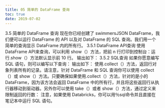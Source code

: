 ```yaml
---
title: 05 简单的 DataFrame 查询
toc: true
date: 2019-07-02
---
```

3.5 简单的 DataFrame 查询
现在你已经创建了 swimmersJSON DataFrame，我们便可以运行 DataFrame 的 API 以及对 DataFrame 的 SQL 查询。我们用一个简单的查询显示 DataFrame 内的所有行。
3.5.1 DataFrame API查询
使用 DataFrame API来查询，可以利用 show（<n>）方法，把前 n 行打印到控制台：运行.show（）方法默认显示前 10 行。
输出如下：
3.5.2 SQL查询
如果你愿意编写 SQL 语句，则可以编写以下查询：
输出如下：
使用.collect（）方法，返回行对象列表所有的记录。请注意，针对 DataFrame 和 SQL 查询你可以使用 collect（）或 show（）方法。只要确保如果使用.collect（）方法，针对的是小的 DataFrame，因为该方法会返回 DataFrame 中的所有行，并且将这些返回行从执行器移动到驱动器。另外你可以使用 take（<n>）或者 show（<n>）方法，通过定义<n>来限制返回的行数：
注意，如果使用 Databricks，你可以用％sql命令并且直接在笔记本中运行 SQL 语句。
